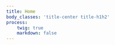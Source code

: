 ```yaml
---
title: Home
body_classes: 'title-center title-h1h2'
process:
    twig: true
    markdown: false
---
```


<div id="vid" style="width: 100vw; height: 50vh" class="hidden-phone hidden-tablet"></div>
